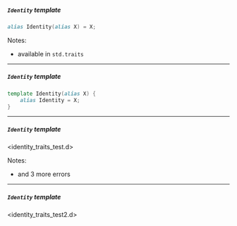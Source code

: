 ##### `Identity` template

```d
alias Identity(alias X) = X;
```

Notes:

- available in `std.traits`

---

##### `Identity` template

```d
template Identity(alias X) {
    alias Identity = X;
}
```

---

##### `Identity` template

<identity_traits_test.d>

Notes:
- and 3 more errors

---

##### `Identity` template

<identity_traits_test2.d>

<!-- useful for __traits -->

